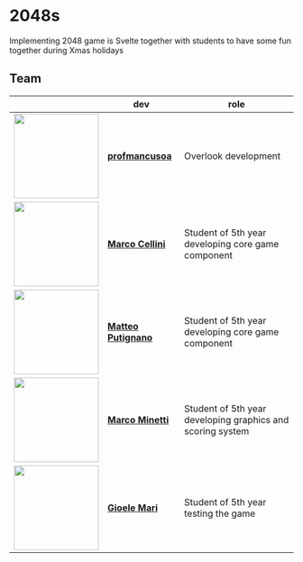 # 2048s

Implementing 2048 game is Svelte together with students to have some fun together during Xmas holidays

## Team

|                                                                               | dev                                                         | role                                                       |
| ----------------------------------------------------------------------------- | ----------------------------------------------------------- | ---------------------------------------------------------- |
| <img src="https://avatars.githubusercontent.com/u/111191978?v=4" width="150"> | [**profmancusoa**](https://github.com/profmancusoa)         | Overlook development                                       |
| <img src="https://avatars.githubusercontent.com/u/99402338?v=4" width="150">  | [**Marco Cellini**](https://github.com/MarcoCellini)        | Student of 5th year developing core game component         |
| <img src="https://avatars.githubusercontent.com/u/78368908?v=4" width="150">  | [**Matteo Putignano**](https://github.com/Matteo-Putignano) | Student of 5th year developing core game component         |
| <img src="https://avatars.githubusercontent.com/u/99402068?v=4" width="150">  | [**Marco Minetti**](https://github.com/Marco-Minetti)       | Student of 5th year developing graphics and scoring system |
| <img src="https://avatars.githubusercontent.com/u/99403313?v=4" width="150">  | [**Gioele Mari**](https://github.com/Gioele-Mari)           | Student of 5th year testing the game                       |
